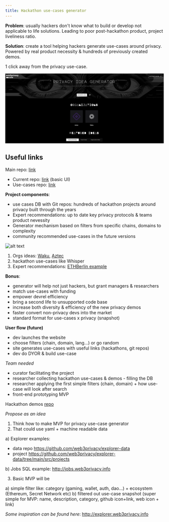 ```yaml
---
title: Hackathon use-cases generator
---
```


**Problem**: usually hackers don't know what to build or develop not applicable to life solutions. Leading to poor post-hackathon product, project liveliness ratio.

**Solution**: create a tool helping hackers generate use-cases around privacy. Powered by real product necessity & hundreds of previously created demos.

1 click away from the privacy use-case.

![alt text](https://github.com/web3privacy/docs/blob/main/src/content/docs/assets/privacy%20idea%20generator.png)

## Useful links

Main repo: [link](https://github.com/web3privacy/hackathonusecases)
- Current repo: [link](https://github.com/hackyguru/web3privacy-ideas) (basic UI)
- Use-cases repo: [link](https://github.com/web3privacy/web3privacy/blob/main/Market%20overview/Ethereum%20Ecosystem/Hackathon%20projects.md)

**Project components**:
- use cases DB with Git repos: hundreds of hackathon projects around privacy built through the years
- Expert recommendations: up to date key privacy protocols & teams product nevessity
- Generator mechanism based on filters from specific chains, domains to complexity
- community recommended use-cases in the future versions

![alt text](https://github.com/web3privacy/docs/blob/main/src/content/docs/assets/3%20types%20of%20use-cases.png)
1. Orgs ideas: [Waku](https://github.com/waku-org/ideas/), [Aztec](https://github.com/AztecProtocol/dev-rel/blob/main/hackathons/INSPIRATION.md)
2. hackathon use-cases like Whisper
3. Expert recommendations: [ETHBerlin example](https://cryptpad.fr/pad/#/2/pad/view/sKQtC07xhA5jHvs9cnnBz+rOl74ds9WUPjuusf6y7us/)

**Bonus**:
- generator will help not just hackers, but grant managers & researchers
- match use-cases with funding
- empower devrel efficiency
- bring a second life to unsupported code base
- increase both diversity & efficiency of the new privacy demos
- faster convert non-privacy devs into the market
- standard format for use-cases x privacy (snapshot)

**User flow (future)**
- dev launches the website
- choose filters (chain, domain, lang...) or go random 
- site generates use-cases with useful links (hackathons, git repos)
- dev do DYOR & build use-case

_Team needed_
- curator facilitating the project
- researcher collecting hackathon use-cases & demos - filling the DB
- researcher applying the first simple filters (chain, domain) + how use-case will look after search
- front-end prototyping MVP

Hackathon demos [repo](https://github.com/web3privacy/web3privacy/blob/main/Market%20overview/Ethereum%20Ecosystem/Hackathon%20projects.md)

_Propose as an idea_

1. Think how to make MVP for privacy use-case generator
2. That could use yaml + machine readable data 

a) Explorer examples: 
- data repo https://github.com/web3privacy/explorer-data
- project https://github.com/web3privacy/explorer-data/tree/main/src/projects

b) Jobs SQL example: http://jobs.web3privacy.info

3. Basic MVP will be


a) simple filter like: category (gaming, wallet, auth, dao...) + ecosystem (Ethereum, Secret Network etc)
b) filtered out use-case snapshot (super simple for MVP: name, description, category, github icon+link, web icon + link)

_Some inspiration can be found here_: http://explorer.web3privacy.info
